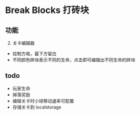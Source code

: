 # Break Blocks  打砖块

## 功能

2. 关卡编辑器
- 绘制方格，最下方留白
- 不同颜色砖块表示不同的生命，点击即可编辑出不同生命的砖块

## todo
- 玩家生命
- 掉落奖励
- 编辑关卡时小球移动速率可配置
- 存储关卡到 localstorage